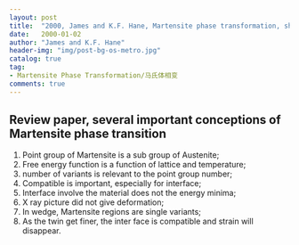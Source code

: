 ```yaml
---
layout: post
title:  "2000, James and K.F. Hane, Martensite phase transformation, shape memory material"
date:   2000-01-02
author: "James and K.F. Hane"
header-img: "img/post-bg-os-metro.jpg"
catalog: true
tag:
- Martensite Phase Transformation/马氏体相变
comments: true
---
```

Review paper, several important conceptions of Martensite phase transition
-----------

1. Point group of Martensite is a sub group of Austenite;
2. Free energy function is a function of lattice and temperature;
3. number of variants is relevant to the point group number;
4. Compatible is important, especially for interface;
5. Interface involve the material does not the energy minima;
6. X ray picture did not give deformation;
7. In wedge, Martensite regions are single variants;
8. As the twin get finer, the inter face is compatible and strain will disappear. 

